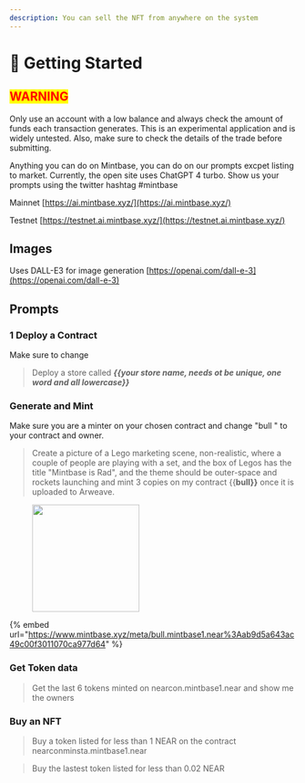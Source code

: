 ```yaml
---
description: You can sell the NFT from anywhere on the system
---
```


# 🤖 Getting Started

## <mark style="color:red;background-color:yellow;">WARNING</mark>

Only use an account with a low balance and always check the amount of funds each transaction generates. This is an experimental application and is widely untested. Also, make sure to check the details of the trade before submitting.

Anything you can do on Mintbase, you can do on our prompts excpet listing to market. Currently, the open site uses ChatGPT 4 turbo. Show us your prompts using the twitter hashtag #mintbase

Mainnet [https://ai.mintbase.xyz/](https://ai.mintbase.xyz/)

Testnet [https://testnet.ai.mintbase.xyz/](https://testnet.ai.mintbase.xyz/)

## Images

Uses DALL-E3 for image generation [https://openai.com/dall-e-3](https://openai.com/dall-e-3)

## Prompts

### 1 Deploy a Contract

Make sure to change

> Deploy a store called _**\{{your store name, needs ot be unique, one word and all lowercase\}}**_&#x20;



### Generate and Mint

Make sure you are a minter on your chosen contract and change "bull " to your contract and owner.

> Create a picture of a Lego marketing scene, non-realistic, where a couple of people are playing with a set, and the box of Legos has the title "Mintbase is Rad", and the theme should be outer-space and rockets launching and mint 3 copies on my contract \{{**bull\}}** once it is uploaded to Arweave.



<div align="left">

<figure><img src="../.gitbook/assets/media-1 (1).avif" alt="" width="188"><figcaption></figcaption></figure>

</div>

{% embed url="https://www.mintbase.xyz/meta/bull.mintbase1.near%3Aab9d5a643ac49c00f3011070ca977d64" %}

### Get Token data

> Get the last 6 tokens minted on nearcon.mintbase1.near and show me the owners

### Buy an NFT

> Buy a token listed for less than 1 NEAR on the contract nearconminsta.mintbase1.near

> Buy the lastest token listed for less than 0.02 NEAR










